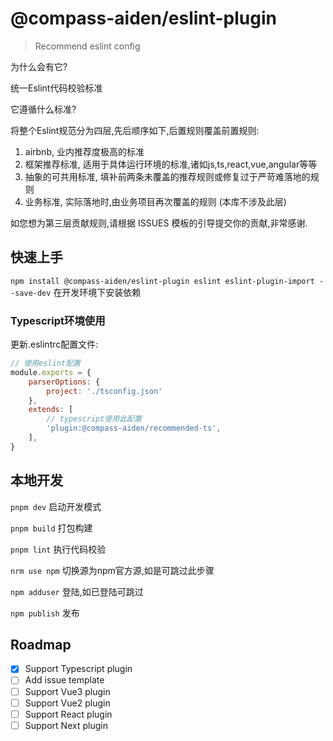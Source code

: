 # @compass-aiden/eslint-plugin
> Recommend eslint config

为什么会有它?

统一Eslint代码校验标准

它遵循什么标准?

将整个Eslint规范分为四层,先后顺序如下,后置规则覆盖前置规则:
1. airbnb, 业内推荐度极高的标准
2. 框架推荐标准, 适用于具体运行环境的标准,诸如js,ts,react,vue,angular等等
3. 抽象的可共用标准, 填补前两条未覆盖的推荐规则或修复过于严苛难落地的规则
4. 业务标准, 实际落地时,由业务项目再次覆盖的规则 (本库不涉及此层)

如您想为第三层贡献规则,请根据 ISSUES 模板的引导提交你的贡献,非常感谢.

## 快速上手

`npm install @compass-aiden/eslint-plugin eslint eslint-plugin-import --save-dev` 在开发环境下安装依赖

### Typescript环境使用

更新.eslintrc配置文件:
```javascript
// 使用eslint配置
module.exports = {
    parserOptions: {
        project: './tsconfig.json'
    },
    extends: [
        // typescript使用此配置
        'plugin:@compass-aiden/recommended-ts',
    ],
}
```

## 本地开发

`pnpm dev` 启动开发模式

`pnpm build` 打包构建

`pnpm lint` 执行代码校验

`nrm use npm` 切换源为npm官方源,如是可跳过此步骤

`npm adduser` 登陆,如已登陆可跳过

`npm publish` 发布

## Roadmap

- [x] Support Typescript plugin
- [ ] Add issue template
- [ ] Support Vue3 plugin
- [ ] Support Vue2 plugin
- [ ] Support React plugin
- [ ] Support Next plugin
